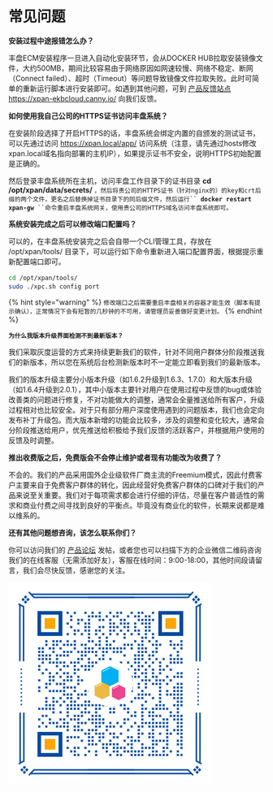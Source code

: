 # 常见问题

**安装过程中途报错怎么办？**

丰盘ECM安装程序一旦进入自动化安装环节，会从DOCKER HUB拉取安装镜像文件，大约500MB，期间比较容易由于网络原因如网速较慢、网络不稳定、断网（Connect failed）、超时（Timeout）等问题导致镜像文件拉取失败。此时可简单的重新运行脚本进行安装即可。如遇到其他问题，可到 [产品反馈站点https://xpan-ekbcloud.canny.io/](https://xpan-ekbcloud.canny.io/) 向我们反馈。

**如何使用我自己公司的HTTPS证书访问丰盘系统？**

在安装阶段选择了开启HTTPS的话，丰盘系统会绑定内置的自颁发的测试证书，可以先通过访问 https://xpan.local/app/ 访问系统（注意，请先通过hosts修改xpan.local域名指向部署的主机IP），如果提示证书不安全，说明HTTPS初始配置是正确的。

然后登录丰盘系统所在主机，访问丰盘工作目录下的证书目录 **cd /opt/xpan/data/secrets/** `，然后将贵公司的HTTPS证书（针对nginx的）的key和crt后缀的两个文件，更名之后替换掉证书目录下的同后缀文件，然后运行`` `**`docker restart xpan-gw`**` ``命令重启丰盘系统网关，使用贵公司的HTTPS域名访问丰盘系统即可。`

**系统安装完成之后可以修改端口配置吗？**

可以的，在丰盘系统安装完之后会自带一个CLI管理工具，存放在 /opt/xpan/tools/ 目录下，可以运行如下命令重新进入端口配置界面，根据提示重新配置端口即可。

```bash
cd /opt/xpan/tools/
sudo ./xpc.sh config port
```

{% hint style="warning" %}
`修改端口之后需要重启丰盘相关的容器才能生效（脚本有提示确认），正常情况下会有短暂的几秒钟的不可用，请管理员妥善做好变更计划。`
{% endhint %}

**`为什么我版本升级界面检测不到最新版本？`**

我们采取灰度运营的方式来持续更新我们的软件，针对不同用户群体分阶段推送我们的新版本，所以您在系统后台检测新版本时不一定能立即看到我们的最新版本。

我们的版本升级主要分小版本升级（如1.6.2升级到1.6.3、1.7.0）和大版本升级（如1.6.4升级到2.0.1），其中小版本主要针对用户在使用过程中反馈的bug或体验改善类的问题进行修复，不对功能做大的调整，通常会全量推送给所有客户，升级过程相对也比较安全。对于只有部分用户深度使用遇到的问题版本，我们也会定向发布补丁升级包。而大版本新增的功能会比较多，涉及的调整和变化较大，通常会分阶段推送给用户，优先推送给积极给予我们反馈的活跃客户，并根据用户使用的反馈及时调整。

**推出收费版之后，免费版会不会停止维护或者现有功能改为收费了？**

不会的。我们的产品采用国外企业级软件厂商主流的Freemium模式，因此付费客户主要来自于免费客户群体的转化，因此经营好免费客户群体的口碑对于我们的产品来说至关重要。我们对于每项需求都会进行仔细的评估，尽量在客户普适性的需求和商业付费之间寻找到良好的平衡点。毕竟没有商业化的软件，长期来说都是难以维系的。

**还有其他问题想咨询，该怎么联系你们？**

你可以访问我们的 [产品论坛](https://xpan-ekbcloud.canny.io/supports) 发帖，或者您也可以扫描下方的企业微信二维码咨询我们的在线客服（无需添加好友），客服在线时间：9:00-18:00，其他时间段请留言，我们会尽快反馈，感谢您的关注。

![丰盘ECM微信客服](../.gitbook/assets/丰盘企业微信客服.png)
